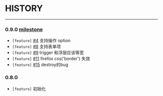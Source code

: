 # HISTORY

---

### 0.9.0 [milestone](https://github.com/aralejs/select/issues?milestone=1&page=1&state=closed)

- `[feature]` [#4](https://github.com/aralejs/select/issues/4) 支持操作 option
- `[feature]` [#8](https://github.com/aralejs/select/issues/8) 支持表单项
- `[feature]` [#9](https://github.com/aralejs/select/issues/9) trigger 和浮层应该等宽
- `[feature]` [#11](https://github.com/aralejs/select/issues/11) firefox css('border') 失效
- `[feature]` [#15](https://github.com/aralejs/select/issues/15) destroy的bug

### 0.8.0

- `[feature]` 初始化
